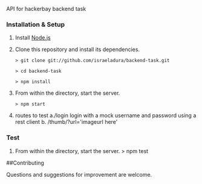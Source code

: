 API for hackerbay backend task

### Installation & Setup

1.  Install [Node.js](https://nodejs.org/)
2.  Clone this repository and install its dependencies. 

		> git clone git://github.com/israeladura/backend-task.git 

		> cd backend-task 

		> npm install

3.  From within the directory, start the server.

        > npm start

4.  routes to test
    a./login login with a mock username and password using a rest client
    b. /thumb/?url='imageurl here'

### Test

1.  From within the directory, start the server. 
		> npm test

##Contributing

Questions and suggestions for improvement are welcome.
